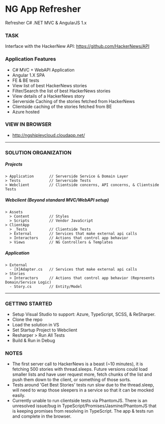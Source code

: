 # NG App Refresher

Refresher C# .NET MVC &amp; AngularJS 1.x

### TASK

Interface with the HackerNew API: https://github.com/HackerNews/API

### Application Features
- C# MVC + WebAPI Application
- Angular 1.X SPA
- FE & BE tests
- View list of best HackerNews stories
- Filter/Search the list of best HackerNews stories
- View details of a HackerNews story
- Serverside Caching of the stories fetched from HackerNews
- Clientside caching of the stories fetched from BE
- Azure hosted

### VIEW IN BROWSER

- http://ngshipleycloud.cloudapp.net/

---

### SOLUTION ORGANIZATION

##### Projects
```
> Application       // Serverside Service & Domain Layer
> Tests             // Serverside Tests
> Webclient         // Clientside concerns, API concerns, & Clientside Tests
```

##### Webclient (Beyond standard MVC/WebAPI setup)
```
> Assets
  > Content         // Styles
  > Scripts         // Vendor JavaScript
> ClientApp
  > _Tests          // Clientside Tests
  > External        // Services that make external api calls
  > Interactors     // Actions that control app behavior
  > Views           // NG Controllers & Templates
```

##### Application
```
> External
  - [X]Adapter.cs   // Services that make external api calls
> Stories
  > Interactors     // Actions that control app behavior (Represents Domain/Service Logic)
  - Story.cs        // Entity/Model
```

---

### GETTING STARTED

- Setup Visual Studio to support: Azure, TypeScript, SCSS, & ReSharper.
- Clone the repo
- Load the solution in VS
- Set Startup Project to Webclient
- Resharper > Run All Tests
- Build & Run in Debug

### NOTES

- The first server call to HackerNews is a beast (~10 minutes), it is fetching 500 stories with thread.sleeps. Future versions could load smaller lists and have user request more, fetch chunks of the list and push them down to the client, or something of those sorts.
- Tests around 'Get Best Stories' tests run slow due to the thread.sleep, will need to wrap those sleepers in a service so that it can be mocked easily.
- Currently unable to run clientside tests via PhantomJS. There is an unresolved issue/bug in TypeScript/Promises/Jasmine/PhantomJS that is keeping promises from resolving in TypeScript. The app & tests run and complete in the browser.
